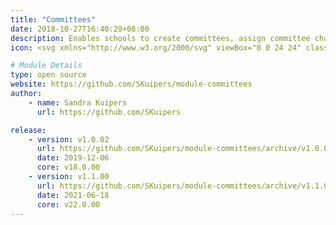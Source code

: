 ```yaml
---
title: "Committees"
date: 2018-10-27T16:40:29+08:00
description: Enables schools to create committees, assign committee chairs and manage their members. An open sign-up option allows members to join a committee of their choice.
icon: <svg xmlns="http://www.w3.org/2000/svg" viewBox="0 0 24 24" class="w-8 icon-chat-group"><path class="fill-current" d="M20.3 12.04l1.01 3a1 1 0 0 1-1.26 1.27l-3.01-1a7 7 0 1 1 3.27-3.27zM11 10a1 1 0 1 0 0-2 1 1 0 0 0 0 2zm3 0a1 1 0 1 0 0-2 1 1 0 0 0 0 2zm3 0a1 1 0 1 0 0-2 1 1 0 0 0 0 2z"/><path class="fill-primary" d="M15.88 17.8a7 7 0 0 1-8.92 2.5l-3 1.01a1 1 0 0 1-1.27-1.26l1-3.01A6.97 6.97 0 0 1 5 9.1a9 9 0 0 0 10.88 8.7z"/></svg>

# Module Details
type: open source
website: https://github.com/SKuipers/module-committees
author:
    - name: Sandra Kuipers
      url: https://github.com/SKuipers

release: 
    - version: v1.0.02
      url: https://github.com/SKuipers/module-committees/archive/v1.0.02.zip
      date: 2019-12-06
      core: v18.0.00
    - version: v1.1.00
      url: https://github.com/SKuipers/module-committees/archive/v1.1.00.zip
      date: 2021-06-18
      core: v22.0.00
---
```

